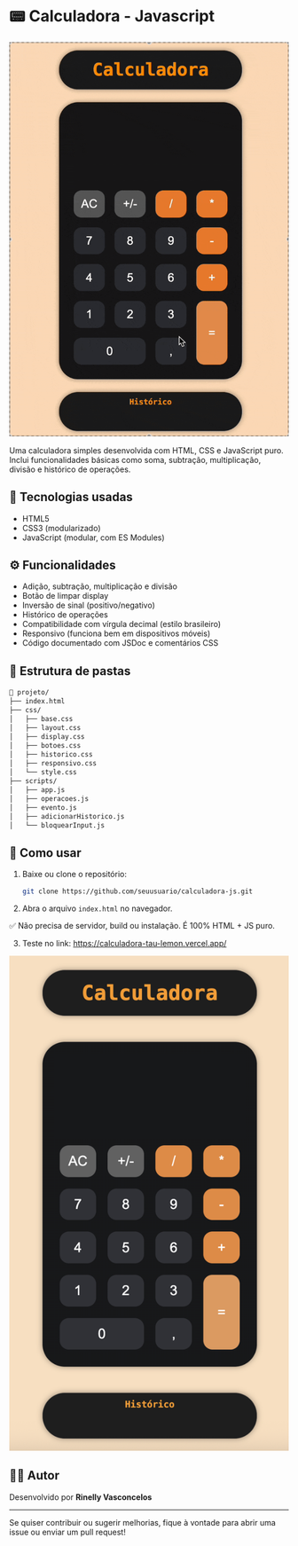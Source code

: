 # 📟 Calculadora - Javascript

![Funcionamento da calculadora](assets/gif-calculadora.gif)

Uma calculadora simples desenvolvida com HTML, CSS e JavaScript puro. Inclui funcionalidades básicas como soma, subtração, multiplicação, divisão e histórico de operações.

## 🧰 Tecnologias usadas

- HTML5
- CSS3 (modularizado)
- JavaScript (modular, com ES Modules)

## ⚙️ Funcionalidades

- Adição, subtração, multiplicação e divisão
- Botão de limpar display
- Inversão de sinal (positivo/negativo)
- Histórico de operações
- Compatibilidade com vírgula decimal (estilo brasileiro)
- Responsivo (funciona bem em dispositivos móveis)
- Código documentado com JSDoc e comentários CSS

## 🧱 Estrutura de pastas

```
📁 projeto/
├── index.html
├── css/
│   ├── base.css
│   ├── layout.css
│   ├── display.css
│   ├── botoes.css
│   ├── historico.css
│   ├── responsivo.css
│   └── style.css
├── scripts/
│   ├── app.js
│   ├── operacoes.js
│   ├── evento.js
│   ├── adicionarHistorico.js
│   └── bloquearInput.js
```

## 🚀 Como usar

1. Baixe ou clone o repositório:
   ```bash
   git clone https://github.com/seuusuario/calculadora-js.git
   ```

2. Abra o arquivo `index.html` no navegador.

✅ Não precisa de servidor, build ou instalação. É 100% HTML + JS puro.

3. Teste no link:
https://calculadora-tau-lemon.vercel.app/

![Interface da Calculadora](assets/print-calculadora.png)

## 🧑‍💻 Autor

Desenvolvido por **Rinelly Vasconcelos**

---

Se quiser contribuir ou sugerir melhorias, fique à vontade para abrir uma issue ou enviar um pull request!